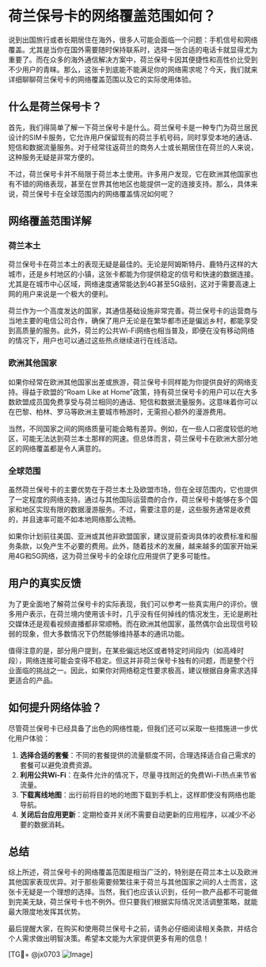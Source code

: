 # 荷兰保号卡的网络覆盖范围如何？

说到出国旅行或者长期居住在海外，很多人可能会面临一个问题：手机信号和网络覆盖。尤其是当你在国外需要随时保持联系时，选择一张合适的电话卡就显得尤为重要了。而在众多的海外通信解决方案中，荷兰保号卡因其便捷性和高性价比受到不少用户的青睐。那么，这张卡到底能不能满足你的网络需求呢？今天，我们就来详细聊聊荷兰保号卡的网络覆盖范围以及它的实际使用体验。

## 什么是荷兰保号卡？

首先，我们得简单了解一下荷兰保号卡是什么。荷兰保号卡是一种专门为荷兰居民设计的SIM卡服务，它允许用户保留现有的荷兰手机号码，同时享受本地的通话、短信和数据流量服务。对于经常往返荷兰的商务人士或长期居住在荷兰的人来说，这种服务无疑是非常方便的。

不过，荷兰保号卡并不局限于荷兰本土使用。许多用户发现，它在欧洲其他国家也有不错的网络表现，甚至在世界其他地区也能提供一定的连接支持。那么，具体来说，荷兰保号卡在全球范围内的网络覆盖情况如何呢？

## 网络覆盖范围详解

### 荷兰本土

荷兰保号卡在荷兰本土的表现无疑是最佳的。无论是阿姆斯特丹、鹿特丹这样的大城市，还是乡村地区的小镇，这张卡都能为你提供稳定的信号和快速的数据连接。尤其是在城市中心区域，网络速度通常能达到4G甚至5G级别，这对于需要高速上网的用户来说是一个极大的便利。

荷兰作为一个高度发达的国家，其通信基础设施非常完善。荷兰保号卡的运营商与当地主要的电信公司合作，确保了用户无论是在繁华都市还是偏远乡村，都能享受到高质量的服务。此外，荷兰的公共Wi-Fi网络也相当普及，即便在没有移动网络的情况下，用户也可以通过这些热点继续进行在线活动。

### 欧洲其他国家

如果你经常在欧洲其他国家出差或旅游，荷兰保号卡同样能为你提供良好的网络支持。得益于欧盟的“Roam Like at Home”政策，持有荷兰保号卡的用户可以在大多数欧盟成员国免费享受与荷兰相同的通话、短信和数据流量服务。这意味着你可以在巴黎、柏林、罗马等欧洲主要城市畅游时，无需担心额外的漫游费用。

当然，不同国家之间的网络质量可能会略有差异。例如，在一些人口密度较低的地区，可能无法达到荷兰本土那样的网速。但总体而言，荷兰保号卡在欧洲大部分地区的网络覆盖都是令人满意的。

### 全球范围

虽然荷兰保号卡的主要优势在于荷兰本土及欧盟市场，但在全球范围内，它也提供了一定程度的网络支持。通过与其他国际运营商的合作，荷兰保号卡能够在多个国家和地区实现有限的数据漫游服务。不过，需要注意的是，这些服务通常是收费的，并且速率可能不如本地网络那么流畅。

如果你计划前往美国、亚洲或其他非欧盟国家，建议提前查询具体的收费标准和服务条款，以免产生不必要的费用。此外，随着技术的发展，越来越多的国家开始采用4G和5G网络，这为荷兰保号卡的全球化应用提供了更多可能性。

## 用户的真实反馈

为了更全面地了解荷兰保号卡的实际表现，我们可以参考一些真实用户的评价。很多用户表示，在荷兰境内使用该卡时，几乎没有任何掉线的情况发生，无论是刷社交媒体还是观看视频直播都非常顺畅。而在欧洲其他国家，虽然偶尔会出现信号较弱的现象，但大多数情况下仍然能够维持基本的通讯功能。

值得注意的是，部分用户提到，在某些偏远地区或者特定时间段内（如高峰时段），网络连接可能会变得不稳定。但这并非荷兰保号卡独有的问题，而是整个行业面临的挑战之一。因此，如果你对网络稳定性要求极高，建议根据自身需求选择更适合的产品。

## 如何提升网络体验？

尽管荷兰保号卡已经具备了出色的网络性能，但我们还可以采取一些措施进一步优化用户体验：

1. **选择合适的套餐**：不同的套餐提供的流量额度不同，合理选择适合自己需求的套餐可以避免浪费资源。
2. **利用公共Wi-Fi**：在条件允许的情况下，尽量寻找附近的免费Wi-Fi热点来节省流量。
3. **下载离线地图**：出行前将目的地的地图下载到手机上，这样即使没有网络也能导航。
4. **关闭后台应用更新**：定期检查并关闭不需要自动更新的应用程序，以减少不必要的数据消耗。

## 总结

综上所述，荷兰保号卡的网络覆盖范围是相当广泛的，特别是在荷兰本土以及欧洲其他国家表现优异。对于那些需要频繁往来于荷兰与其他国家之间的人士而言，这张卡无疑是一个理想的选择。当然，我们也应该认识到，任何一款产品都不可能做到完美无缺，荷兰保号卡也不例外。但只要我们根据实际情况灵活调整策略，就能最大限度地发挥其优势。

最后提醒大家，在购买和使用荷兰保号卡之前，请务必仔细阅读相关条款，并结合个人需求做出明智决策。希望本文能为大家提供更多有用的信息！

[TG💪+ @jx0703 ![Image](https://github.com/user-attachments/assets/dbca1d08-cadb-493c-b0ec-ad6f7a83f270)]